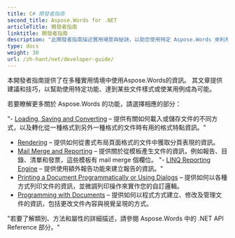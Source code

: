 ```yaml
---
title: C# 開發者指南
second_title: Aspose.Words for .NET
articleTitle: 開發者指南
linktitle: 開發者指南
description: "此開發者指南描述實用場景與秘訣，以助您使用特定 Aspose.Words 來利用 .NET 功能、達成特定文件呈現或使某個案例可能。"
type: docs
weight: 30
url: /zh-hant/net/developer-guide/
---
```


本開發者指南提供了在多種實用情境中使用Aspose.Words的資訊。 其文章提供建議和技巧，以幫助使用特定功能、達到某些文件樣式或使某用例成為可能。

若要瞭解更多關於 Aspose.Words 的功能，請選擇相應的部分：

"- [Loading, Saving and Converting](/words/net/loading-saving-and-converting/) – 提供有關如何載入或儲存文件的不同方式，以及轉化從一種格式到另外一種格式的文件時有用的格式特點資訊。"
- [Rendering](/words/net/rendering/) – 提供如何從書式布局頁面格式的文件中獲取分頁表現的資訊。
- [Mail Merge and Reporting](/words/net/mail-merge-and-reporting/) – 提供關於從模板產生文件的資訊，例如報告、目錄、清單和發票，這些模板有 mail merge 個欄位。
"- [LINQ Reporting Engine](/words/net/linq-reporting-engine/) – 提供使用額外報告功能來建立報告的資訊。"
- [Printing a Document Programmatically or Using Dialogs](/words/net/print-a-document-programmatically-or-using-dialogs/) – 提供如何以各種方式列印文件的資訊，並微調列印操作來實作您的自訂邏輯。
- [Programming with Documents](/words/net/programming-with-documents/) – 提供如何以程式方式建立、修改及管理文件的資訊，包括更改文件內容與視覺呈現的方式。

"若要了解類別、方法和屬性的詳細描述，請參閱 Aspose.Words 中的 .NET API Reference 部分。"
